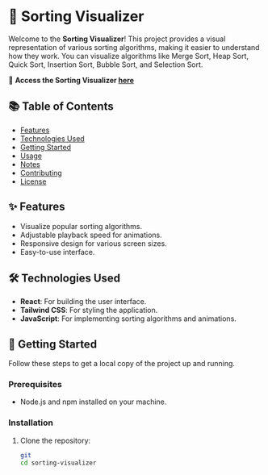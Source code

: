 # 🌟 Sorting Visualizer

Welcome to the **Sorting Visualizer**! This project provides a visual representation of various sorting algorithms, making it easier to understand how they work. You can visualize algorithms like Merge Sort, Heap Sort, Quick Sort, Insertion Sort, Bubble Sort, and Selection Sort.

🔗 **Access the Sorting Visualizer [here](#)**

## 📚 Table of Contents

- [Features](#features)
- [Technologies Used](#technologies-used)
- [Getting Started](#getting-started)
- [Usage](#usage)
- [Notes](#notes)
- [Contributing](#contributing)
- [License](#license)

## ✨ Features

- Visualize popular sorting algorithms.
- Adjustable playback speed for animations.
- Responsive design for various screen sizes.
- Easy-to-use interface.

## 🛠 Technologies Used

- **React**: For building the user interface.
- **Tailwind CSS**: For styling the application.
- **JavaScript**: For implementing sorting algorithms and animations.

## 🚀 Getting Started

Follow these steps to get a local copy of the project up and running.

### Prerequisites

- Node.js and npm installed on your machine.

### Installation

1. Clone the repository:
   ```sh
   git
   cd sorting-visualizer
   ```
